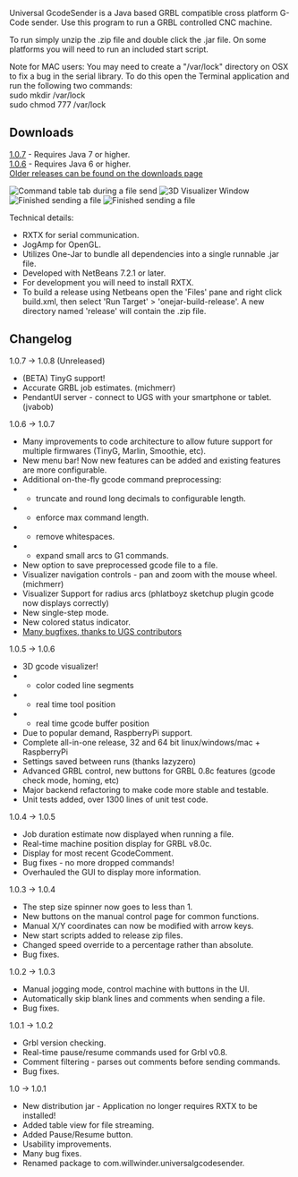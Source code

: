 Universal GcodeSender is a Java based GRBL compatible cross platform G-Code sender. Use this program to run a GRBL controlled CNC machine.

To run simply unzip the .zip file and double click the .jar file.
On some platforms you will need to run an included start script.

Note for MAC users:
You may need to create a "/var/lock" directory on OSX to fix a bug in the serial
library. To do this open the Terminal application and run the following two
commands:
<br />
   sudo mkdir /var/lock
<br />
   sudo chmod 777 /var/lock
<br />

Downloads
---------
[1.0.7](http://bit.ly/1dNrLAy) - Requires Java 7 or higher.
<br />
[1.0.6](http://bit.ly/16q7obd) - Requires Java 6 or higher.
<br />
[Older releases can be found on the downloads page](https://github.com/winder/builds/tree/master/UniversalGCodeSender)
<br />

![Command table tab during a file send](https://github.com/winder/Universal-G-Code-Sender/raw/master/pictures/1.0.6_command_table.png "Command table tab during a file send.")
![3D Visualizer Window](https://github.com/winder/Universal-G-Code-Sender/raw/master/pictures/1.0.6_visualizer.png "Visualizer window during a file send.")
![Finished sending a file](https://github.com/winder/Universal-G-Code-Sender/raw/master/pictures/1.0.6_job_finished.png "Popup after finishing a file send.")
![Finished sending a file](https://github.com/winder/Universal-G-Code-Sender/raw/master/pictures/1.0.6_advanced_machine_control.png "Advanced GRBL control buttons.")

Technical details:
* RXTX for serial communication.
* JogAmp for OpenGL.
* Utilizes One-Jar to bundle all dependencies into a single runnable .jar file.
* Developed with NetBeans 7.2.1 or later.
* For development you will need to install RXTX.
* To build a release using Netbeans open the 'Files' pane and right click build.xml,
  then select 'Run Target' > 'onejar-build-release'. A new directory named 'release'
  will contain the .zip file.

Changelog
---------
1.0.7 -> 1.0.8 (Unreleased)
* (BETA) TinyG support!
* Accurate GRBL job estimates. (michmerr)
* PendantUI server - connect to UGS with your smartphone or tablet. (jvabob)

1.0.6 -> 1.0.7
* Many improvements to code architecture to allow future support for multiple firmwares (TinyG, Marlin, Smoothie, etc).
* New menu bar! Now new features can be added and existing features are more configurable.
* Additional on-the-fly gcode command preprocessing:
* - truncate and round long decimals to configurable length.
* - enforce max command length.
* - remove whitespaces.
* - expand small arcs to G1 commands.
* New option to save preprocessed gcode file to a file.
* Visualizer navigation controls - pan and zoom with the mouse wheel. (michmerr)
* Visualizer Support for radius arcs (phlatboyz sketchup plugin gcode now displays correctly)
* New single-step mode.
* New colored status indicator.
* [Many bugfixes, thanks to UGS contributors](https://github.com/winder/Universal-G-Code-Sender/graphs/contributors)

1.0.5 -> 1.0.6
* 3D gcode visualizer!
* - color coded line segments
* - real time tool position
* - real time gcode buffer position
* Due to popular demand, RaspberryPi support.
* Complete all-in-one release, 32 and 64 bit linux/windows/mac + RaspberryPi
* Settings saved between runs (thanks lazyzero)
* Advanced GRBL control, new buttons for GRBL 0.8c features (gcode check mode, homing, etc)
* Major backend refactoring to make code more stable and testable.
* Unit tests added, over 1300 lines of unit test code.

1.0.4 -> 1.0.5
* Job duration estimate now displayed when running a file.
* Real-time machine position display for GRBL v8.0c.
* Display for most recent GcodeComment.
* Bug fixes - no more dropped commands!
* Overhauled the GUI to display more information.

1.0.3 -> 1.0.4
* The step size spinner now goes to less than 1.
* New buttons on the manual control page for common functions.
* Manual X/Y coordinates can now be modified with arrow keys.
* New start scripts added to release zip files.
* Changed speed override to a percentage rather than absolute.
* Bug fixes.

1.0.2 -> 1.0.3
* Manual jogging mode, control machine with buttons in the UI.
* Automatically skip blank lines and comments when sending a file.
* Bug fixes.

1.0.1 -> 1.0.2
* Grbl version checking.
* Real-time pause/resume commands used for Grbl v0.8.
* Comment filtering - parses out comments before sending commands.
* Bug fixes.

1.0 -> 1.0.1
* New distribution jar - Application no longer requires RXTX to be installed!
* Added table view for file streaming.
* Added Pause/Resume button.
* Usability improvements.
* Many bug fixes.
* Renamed package to com.willwinder.universalgcodesender.
